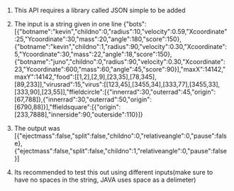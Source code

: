 1) This API requires a library called JSON simple to be added

2) The input is a string given in one line {"bots":[{"botname":"kevin","childno":0,"radius":10,"velocity":0.59,"Xcoordinate":25,"Ycoordinate":30,"mass":20,"angle":180,"score":150},{"botname":"kevin","childno":1,"radius":90,"velocity":0.30,"Xcoordinate":5,"Ycoordinate":30,"mass":22,"angle":18,"score":150},{"botname":"juno","childno":0,"radius":90,"velocity":0.30,"Xcoordinate":23,"Ycoordinate":600,"mass":60,"angle":45,"score":90}],"maxX":14142,"maxY":14142,"food":[[1,2],[2,9],[23,35],[78,345],[89,233]],"virusrad":15,"virus":[[123,45],[3455,34],[333,77],[3455,33],[333,90],[23,55]],"ffieldcircle":[{"innerrad":30,"outerrad":45,"origin":[67,788]},{"innerrad":30,"outerrad":50,"origin":[6790,88]}],"ffieldsquare":[{"origin":[233,7888],"innerside":90,"outerside":110}]}

3) The output was [{"ejectmass":false,"split":false,"childno":0,"relativeangle":0,"pause":false},{"ejectmass":false,"split":false,"childno":1,"relativeangle":0,"pause":false}]

4) Its recommended to test this out using different inputs(make sure to have no spaces in the string, JAVA uses space as a delimeter)
